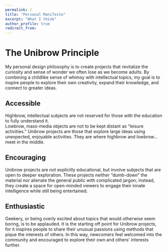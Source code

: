 ```yaml
---
permalink: /
title: "Personal Manifesto"
excerpt: "What I think"
author_profile: true
redirect_from: 
---
```


The Unibrow Principle
======
My personal design philosophy is to create projects that revitalize the curiosity and sense of wonder we often lose as we become adults. By combining a childlike sense of whimsy with intellectual topics, my goal is to inspire people to explore their own creativity, expand their knowledge, and connect to greater ideas.

Accessible
-------
Highbrow, intellectual subjects are not reserved for those with the education to fully understand it.  
Lowbrow, mass-media objects are not to be kept distant as “leisure activities.”
Unibrow projects are those that explore large ideas using unexpected, enjoyable activities. They are where highbrow and lowbrow… meet in the middle. 

Encouraging
------
Unibrow projects are not explicitly educational, but involve subjects that are open to deeper exploration. These projects neither “dumb-down” the material nor alienate the general public with complicated jargon; instead, they create a space for open-minded viewers to engage their innate intelligence while still being entertained.

Enthusiastic
------
Geekery, or being overly excited about topics that would otherwise seem boring, is to be applauded. It is the starting off point for Unibrow projects, for it inspires people to share their unusual passions using methods that pique the interests of others. In this way, newcomers feel welcomed into the community and encouraged to explore their own and others’ interests further.
